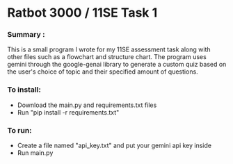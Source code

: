 # Ratbot 3000 / 11SE Task 1
### Summary :
This is a small program I wrote for my 11SE assessment task along with other files such as a flowchart and structure chart. The program uses gemini through the google-genai library to generate a custom quiz based on the user's choice of topic and their specified amount of questions. 

### To install:
* Download the main.py and requirements.txt files
* Run "pip install -r requirements.txt"
### To run:
* Create a file named "api_key.txt" and put your gemini api key inside
* Run main.py
